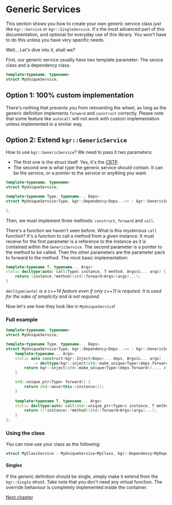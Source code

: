 Generic Services
================

This section shows you how to create your own generic service class just like `kgr::Service` or `kgr::SingleService`.
It's the most advanced part of this documentation, and optional for everyday use of this library. You won't have to do this unless you have very specific needs.

Well... Let's dive into it, shall we?

First, our generic service usually have two template parameter: The sevice class and a dependency class.

```c++
template<typename, typename>
struct MyUniqueService;
```

## Option 1: 100% custom implementation

There's nothing that prevents you from reinventing the wheel, as long as the generic definition implements `forward` and `construct` correctly.
Please note that some feature like `autocall` will not work with custom implementation unless implemented in a similar way.

## Option 2: Extend `kgr::GenericService`

How to use `kgr::GenericService`?
We need to pass it two parameters:

 * The first one is the struct itself. Yes, it's the [CRTP](https://en.wikipedia.org/wiki/Curiously_recurring_template_pattern).
 * The second one is what type the generic service should contain. It can be the service, or a pointer to the service or anything you want.
 
```c++
template<typename, typename>
struct MyUniqueService;

template<typename Type, typename... Deps>
struct MyUniqueService<Type, kgr::Dependency<Deps...>> : kgr::GenericService<MyUniqueService<Type, kgr::Dependency<Deps...>>, std::unique_ptr<Type>> {
    
};
```

Then, we must implement three methods: `construct`, `forward` and `call`.

There's a function we haven't seen before. What is this mysterious `call` function? It's a function to call a method from a given instance.
It must receive for the first parameter is a reference to the instance as it is contained within the `GenericService`. The second parameter is a pointer to the method to be called. Then the other parameters are the parameter pack to forward to the method.
The most basic implementation:

```c++
template<typename T, typename... Args>
static decltype(auto) call(Type& instance, T method, Args&&... args) {
    return (instance.*method)(std::forward<Args>(args)...);
}
```
    
_`decltype(auto)` is a c++14 feature even if only c++11 is required. It is used for the sake of simplicity and is not required._

Now let's see how they look like in `MyUniqueService`!

### Full example
 
```c++
template<typename, typename>
struct MyUniqueService;

template<typename Type, typename... Deps>
struct MyUniqueService<Type, kgr::Dependency<Deps...>> : kgr::GenericService<MyUniqueService<Type, kgr::Dependency<Deps...>>, std::unique_ptr<Type>> {
    template<typename... Args>
    static auto construct(kgr::Inject<Deps>... deps, Args&&... args)
            -> decltype(kgr::inject(std::make_unique<Type>(deps.forward()..., std::forward<Args>(args)...))) {
        return kgr::inject(std::make_unique<Type>(deps.forward()..., std::forward<Args>(args)...));
    }

    std::unique_ptr<Type> forward() {
        return std::move(this->instance());
    }
    
    template<typename T, typename... Args>
    static decltype(auto) call(std::unique_ptr<Type>& instance, T method, Args&&... args) {
        return ((*instance).*method)(std::forward<Args>(args)...);
    }
};
```

### Using the class

You can now use your class as the following:

```c++
struct MyClassService : MyUniqueService<MyClass, kgr::Dependency<MyDependencyService>> {};
```

#### Singles

If the generic definition should be single, simply make it extend from the `kgr::Single` struct.
Take note that you don't need any virtual function. The override behaviour is completely implemented inside the container.

[Next chapter](section9_structure.md)
